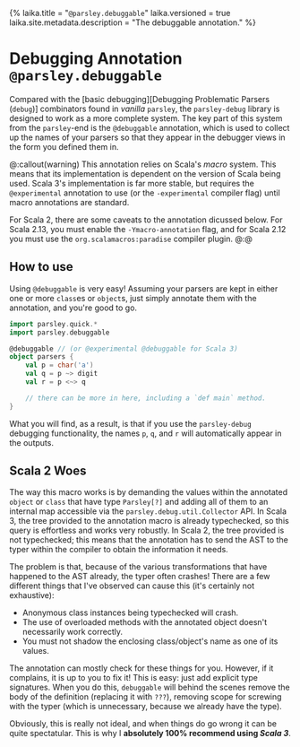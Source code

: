 {%
laika.title = "`@parsley.debuggable`"
laika.versioned = true
laika.site.metadata.description = "The debuggable annotation."
%}

# Debugging Annotation `@parsley.debuggable`
Compared with the [basic debugging][Debugging Problematic Parsers (`debug`)] combinators
found in *vanilla* `parsley`, the `parsley-debug` library is designed to work as a more complete
system. The key part of this system from the `parsley`-end is the `@debuggable` annotation, which
is used to collect up the names of your parsers so that they appear in the debugger views in the
form you defined them in.

@:callout(warning)
This annotation relies on Scala's *macro* system. This means that its implementation is dependent
on the version of Scala being used. Scala 3's implementation is far more stable, but requires the
`@experimental` annotation to use (or the `-experimental` compiler flag) until
macro annotations are standard.

For Scala 2, there are some caveats to the annotation dicussed below. For Scala 2.13, you must
enable the `-Ymacro-annotation` flag, and for Scala 2.12 you must use the `org.scalamacros:paradise`
compiler plugin.
@:@

## How to use
Using `@debuggable` is very easy! Assuming your parsers are kept in either one or more `class`es or `object`s,
just simply annotate them with the annotation, and you're good to go.

```scala
import parsley.quick.*
import parsley.debuggable

@debuggable // (or @experimental @debuggable for Scala 3)
object parsers {
    val p = char('a')
    val q = p ~> digit
    val r = p <~> q

    // there can be more in here, including a `def main` method.
}
```

What you will find, as a result, is that if you use the `parsley-debug` debugging functionality,
the names `p`, `q`, and `r` will automatically appear in the outputs.

## Scala 2 Woes
The way this macro works is by demanding the values within the annotated `object` or `class` that
have type `Parsley[?]` and adding all of them to an internal map accessible via the
`parsley.debug.util.Collector` API. In Scala 3, the tree provided to the annotation macro is
already typechecked, so this query is effortless and works very robustly. In Scala 2, the tree
provided is not typechecked; this means that the annotation has to send the AST to the typer within
the compiler to obtain the information it needs.

The problem is that, because of the various transformations that have happened to the AST already,
the typer often crashes! There are a few different things that I've observed can cause this (it's
certainly not exhaustive):

* Anonymous class instances being typechecked will crash.
* The use of overloaded methods with the annotated object doesn't necessarily work correctly.
* You must not shadow the enclosing class/object's name as one of its values.

The annotation can mostly check for these things for you. However, if it complains, it is up to you
to fix it! This is easy: just add explicit type signatures. When you do this, `debuggable` will
behind the scenes remove the body of the definition (replacing it with `???`), removing scope for
screwing with the typer (which is unnecessary, because we already have the type).

Obviously, this is really not ideal, and when things do go wrong it can be quite spectatular. This
is why I **absolutely 100% recommend using *Scala 3***.

